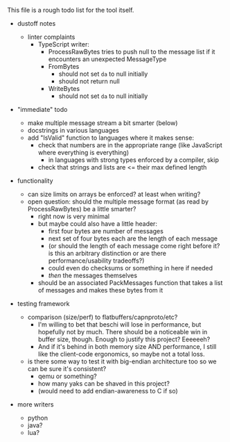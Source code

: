 This file is a rough todo list for the tool itself.

* dustoff notes
  + linter complaints
    - TypeScript writer:
      - ProcessRawBytes tries to push null to the message list if it encounters an unexpected MessageType
      - FromBytes 
        - should not set `da` to null initially
        - should not return null
      - WriteBytes
        - should not set `da` to null initially

* "immediate" todo
    - make multiple message stream a bit smarter (below)
    - docstrings in various languages
    - add "IsValid" function to languages where it makes sense:
        - check that numbers are in the appropriate range (like JavaScript where everything is everything)
            - in languages with strong types enforced by a compiler, skip
        - check that strings and lists are <= their max defined length

* functionality
    - can size limits on arrays be enforced? at least when writing?
    - open question: should the multiple message format (as read by ProcessRawBytes) be a little smarter?
        - right now is very minimal
        - but maybe could also have a little header: 
            - first four bytes are number of messages
            - next set of four bytes each are the length of each message
            - (or should the length of each message come right before it? is this an arbitrary distinction or are there performance/usability tradeoffs?)
            - could even do checksums or something in here if needed
            - *then* the messages themselves
        - should be an associated PackMessages function that takes a list of messages and makes these bytes from it

* testing framework
    - comparison (size/perf) to flatbuffers/capnproto/etc?
        - I'm willing to bet that beschi will lose in performance, but hopefully not by much. There should be a noticeable win in buffer size, though. Enough to justify this project? Eeeeeeh? 
        - And if it's behind in both memory size AND performance, I still like the client-code ergonomics, so maybe not a total loss. 
    - is there some way to test it with big-endian architecture too so we can be sure it's consistent? 
        - qemu or something?
        - how many yaks can be shaved in this project?
        - (would need to add endian-awareness to C if so)

* more writers
    * python
    * java?
    * lua?

